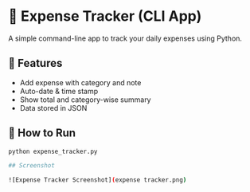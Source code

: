 # 💸 Expense Tracker (CLI App)

A simple command-line app to track your daily expenses using Python.

## 📂 Features
- Add expense with category and note
- Auto-date & time stamp
- Show total and category-wise summary
- Data stored in JSON

## 🚀 How to Run
```bash
python expense_tracker.py

## Screenshot

![Expense Tracker Screenshot](expense tracker.png)
